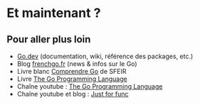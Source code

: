 # Et maintenant ?

## Pour aller plus loin

- [Go.dev](https://go.dev) (documentation, wiki, référence des packages, etc.)
- Blog [frenchgo.fr](https://frenchgo.fr) (news & infos sur le Go)
- Livre blanc [Comprendre Go](https://www.sfeir.com/fr/livre-blanc-sur-le-langage-go/) de SFEIR
- Livre [The Go Programming Language](https://www.youtube.com/user/gocoding)
- Chaîne youtube : [The Go Programming Language](https://www.youtube.com/user/gocoding)
- Chaîne youtube et blog : [Just for func](https://www.youtube.com/c/justforfunc)

